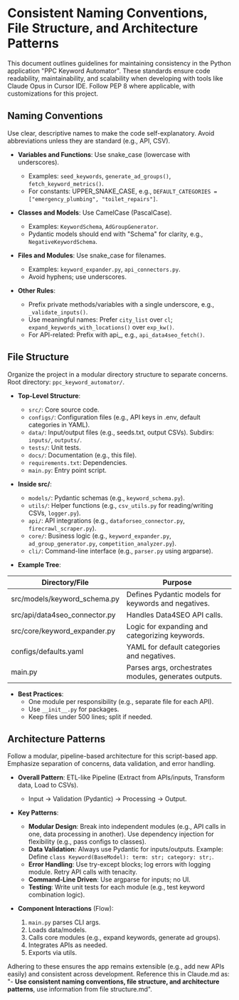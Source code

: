 # Consistent Naming Conventions, File Structure, and Architecture Patterns

This document outlines guidelines for maintaining consistency in the Python application "PPC Keyword Automator". These standards ensure code readability, maintainability, and scalability when developing with tools like Claude Opus in Cursor IDE. Follow PEP 8 where applicable, with customizations for this project.

## Naming Conventions

Use clear, descriptive names to make the code self-explanatory. Avoid abbreviations unless they are standard (e.g., API, CSV).

- **Variables and Functions**: Use snake_case (lowercase with underscores).
  - Examples: `seed_keywords`, `generate_ad_groups()`, `fetch_keyword_metrics()`.
  - For constants: UPPER_SNAKE_CASE, e.g., `DEFAULT_CATEGORIES = ["emergency_plumbing", "toilet_repairs"]`.

- **Classes and Models**: Use CamelCase (PascalCase).
  - Examples: `KeywordSchema`, `AdGroupGenerator`.
  - Pydantic models should end with "Schema" for clarity, e.g., `NegativeKeywordSchema`.

- **Files and Modules**: Use snake_case for filenames.
  - Examples: `keyword_expander.py`, `api_connectors.py`.
  - Avoid hyphens; use underscores.

- **Other Rules**:
  - Prefix private methods/variables with a single underscore, e.g., `_validate_inputs()`.
  - Use meaningful names: Prefer `city_list` over `cl`; `expand_keywords_with_locations()` over `exp_kw()`.
  - For API-related: Prefix with api_, e.g., `api_data4seo_fetch()`.

## File Structure

Organize the project in a modular directory structure to separate concerns. Root directory: `ppc_keyword_automator/`.

- **Top-Level Structure**:
  - `src/`: Core source code.
  - `configs/`: Configuration files (e.g., API keys in .env, default categories in YAML).
  - `data/`: Input/output files (e.g., seeds.txt, output CSVs). Subdirs: `inputs/`, `outputs/`.
  - `tests/`: Unit tests.
  - `docs/`: Documentation (e.g., this file).
  - `requirements.txt`: Dependencies.
  - `main.py`: Entry point script.

- **Inside src/**:
  - `models/`: Pydantic schemas (e.g., `keyword_schema.py`).
  - `utils/`: Helper functions (e.g., `csv_utils.py` for reading/writing CSVs, `logger.py`).
  - `api/`: API integrations (e.g., `dataforseo_connector.py`, `firecrawl_scraper.py`).
  - `core/`: Business logic (e.g., `keyword_expander.py`, `ad_group_generator.py`, `competition_analyzer.py`).
  - `cli/`: Command-line interface (e.g., `parser.py` using argparse).

- **Example Tree**:

| Directory/File | Purpose |
|---------------|---------|
| src/models/keyword_schema.py | Defines Pydantic models for keywords and negatives. |
| src/api/data4seo_connector.py | Handles Data4SEO API calls. |
| src/core/keyword_expander.py | Logic for expanding and categorizing keywords. |
| configs/defaults.yaml | YAML for default categories and negatives. |
| main.py | Parses args, orchestrates modules, generates outputs. |

- **Best Practices**:
  - One module per responsibility (e.g., separate file for each API).
  - Use `__init__.py` for packages.
  - Keep files under 500 lines; split if needed.

## Architecture Patterns

Follow a modular, pipeline-based architecture for this script-based app. Emphasize separation of concerns, data validation, and error handling.

- **Overall Pattern**: ETL-like Pipeline (Extract from APIs/inputs, Transform data, Load to CSVs).
  - Input → Validation (Pydantic) → Processing → Output.

- **Key Patterns**:
  - **Modular Design**: Break into independent modules (e.g., API calls in one, data processing in another). Use dependency injection for flexibility (e.g., pass configs to classes).
  - **Data Validation**: Always use Pydantic for inputs/outputs. Example: Define `class Keyword(BaseModel): term: str; category: str;`.
  - **Error Handling**: Use try-except blocks; log errors with logging module. Retry API calls with tenacity.
  - **Command-Line Driven**: Use argparse for inputs; no UI.
  - **Testing**: Write unit tests for each module (e.g., test keyword combination logic).

- **Component Interactions** (Flow):
  1. `main.py` parses CLI args.
  2. Loads data/models.
  3. Calls core modules (e.g., expand keywords, generate ad groups).
  4. Integrates APIs as needed.
  5. Exports via utils.

Adhering to these ensures the app remains extensible (e.g., add new APIs easily) and consistent across development. Reference this in Claude.md as: "- **Use consistent naming conventions, file structure, and architecture patterns**, use information from file structure.md".